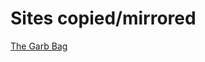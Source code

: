 # Sites copied/mirrored
[The Garb Bag](https://web.archive.org/web/20061016214352/http://www-personal.umich.edu/~chimera/create/garb.html)